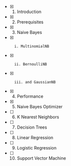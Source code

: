 - [x]   1. Introduction     
- [x]   2. Prerequisites
- [x]   3. Naive Bayes
- [x]       i. MultinomialNB
- [x]       ii. BernoulliNB
- [x]       iii. and GaussianNB
- [x]   4. Performance
- [x]   5. Naive Bayes Optimizer
- [ ]   6. K Nearest Neighbors
- [ ]   7. Decision Trees
- [ ]   8. Linear Regression
- [ ]   9. Logistic Regression
- [ ]   10. Support Vector Machine